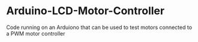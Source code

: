 # Arduino-LCD-Motor-Controller
Code running on an Arduiono that can be used to test motors connected to a PWM motor controller
